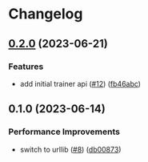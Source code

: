 # Changelog

## [0.2.0](https://github.com/vahidmohsseni/k8s-manager/compare/v0.1.0...v0.2.0) (2023-06-21)


### Features

* add initial trainer api ([#12](https://github.com/vahidmohsseni/k8s-manager/issues/12)) ([fb46abc](https://github.com/vahidmohsseni/k8s-manager/commit/fb46abca02ca2e47b2ad40b36ecd7f97857c1669))

## 0.1.0 (2023-06-14)


### Performance Improvements

* switch to urllib ([#8](https://github.com/vahidmohsseni/k8s-manager/issues/8)) ([db00873](https://github.com/vahidmohsseni/k8s-manager/commit/db008738967217d29218f34959ae0b603f0f5390))
